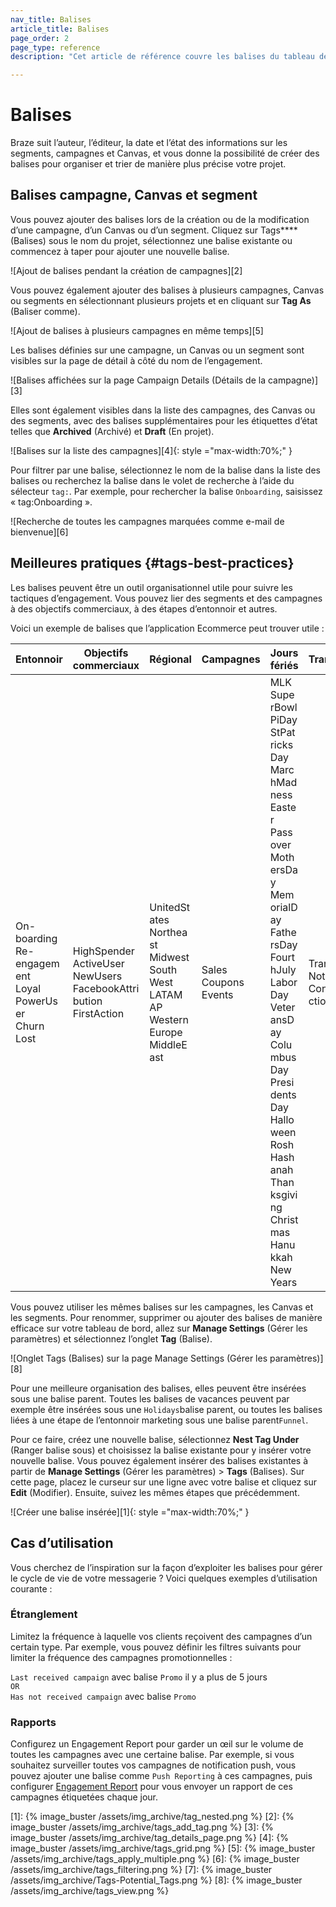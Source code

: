 ```yaml
---
nav_title: Balises
article_title: Balises
page_order: 2
page_type: reference
description: "Cet article de référence couvre les balises du tableau de bord de Braze, que vous pouvez utiliser pour organiser et trier de manière plus précise votre projet."

---
```

# Balises

Braze suit l’auteur, l’éditeur, la date et l’état des informations sur les segments, campagnes et Canvas, et vous donne la possibilité de créer des balises pour organiser et trier de manière plus précise votre projet.

## Balises campagne, Canvas et segment

Vous pouvez ajouter des balises lors de la création ou de la modification d’une campagne, d’un Canvas ou d’un segment. Cliquez sur <span style="font-size: 14px;margin-bottom: .5rem;height: 16px;width: 16px;" class="fas fa-tag" ></span>Tags**** (Balises) sous le nom du projet, sélectionnez une balise existante ou commencez à taper pour ajouter une nouvelle balise.

![Ajout de balises pendant la création de campagnes][2]

Vous pouvez également ajouter des balises à plusieurs campagnes, Canvas ou segments en sélectionnant plusieurs projets et en cliquant sur <span style="font-size: 14px;margin-bottom: .5rem;height: 16px;width: 16px;" class="fas fa-tag" ></span>**Tag As** (Baliser comme).

![Ajout de balises à plusieurs campagnes en même temps][5]

Les balises définies sur une campagne, un Canvas ou un segment sont visibles sur la page de détail à côté du nom de l’engagement.

![Balises affichées sur la page Campaign Details (Détails de la campagne)][3]

Elles sont également visibles dans la liste des campagnes, des Canvas ou des segments, avec des balises supplémentaires pour les étiquettes d’état telles que **Archived** (Archivé) et **Draft** (En projet).

![Balises sur la liste des campagnes][4]{: style ="max-width:70%;" }

Pour filtrer par une balise, sélectionnez le nom de la balise dans la liste des balises ou recherchez la balise dans le volet de recherche à l’aide du sélecteur `tag:`. Par exemple, pour rechercher la balise `Onboarding`, saisissez « tag:Onboarding ».

![Recherche de toutes les campagnes marquées comme e-mail de bienvenue][6]

## Meilleures pratiques {#tags-best-practices}

Les balises peuvent être un outil organisationnel utile pour suivre les tactiques d’engagement. Vous pouvez lier des segments et des campagnes à des objectifs commerciaux, à des étapes d’entonnoir et autres.

Voici un exemple de balises que l’application Ecommerce peut trouver utile :

<style>
table td {
    word-break: break-word;
}
</style>


<table>
<thead>
  <tr>
    <th>Entonnoir</th>
    <th>Objectifs commerciaux</th>
    <th>Régional</th>
    <th>Campagnes</th>
    <th>Jours fériés</th>
    <th>Transactions</th>
  </tr>
</thead>
<tbody>
  <tr>
    <td>On-boarding<br>Re-engagement<br>Loyal<br>PowerUser<br>Churn<br>Lost</td>
    <td>HighSpender<br>ActiveUser<br>NewUsers<br>FacebookAttribution<br>FirstAction</td>
    <td>UnitedStates<br>Northeast<br>Midwest<br>South<br>West<br>LATAM<br>AP<br>WesternEurope<br>MiddleEast</td>
    <td>Sales<br>Coupons<br>Events</td>
    <td>MLK<br>SuperBowl<br>PiDay<br>StPatricksDay<br>MarchMadness<br>Easter<br>Passover<br>MothersDay<br>MemorialDay<br>FathersDay<br>FourthJuly<br>LaborDay<br>VeteransDay<br>ColumbusDay<br>PresidentsDay<br>Halloween<br>RoshHashanah<br>Thanksgiving<br>Christmas<br>Hanukkah<br>NewYears</td>
    <td>Transactional<br>Notification<br>ConnectedActionTaken</td>
  </tr>
</tbody>
</table>

Vous pouvez utiliser les mêmes balises sur les campagnes, les Canvas et les segments. Pour renommer, supprimer ou ajouter des balises de manière efficace sur votre tableau de bord, allez sur **Manage Settings** (Gérer les paramètres) et sélectionnez l’onglet **Tag** (Balise).

![Onglet Tags (Balises) sur la page Manage Settings (Gérer les paramètres)][8]

Pour une meilleure organisation des balises, elles peuvent être insérées sous une balise parent. Toutes les balises de vacances peuvent par exemple être insérées sous une `Holidays`balise parent, ou toutes les balises liées à une étape de l’entonnoir marketing sous une balise parent`Funnel`. 

Pour ce faire, créez une nouvelle balise, sélectionnez **Nest Tag Under** (Ranger balise sous) et choisissez la balise existante pour y insérer votre nouvelle balise. Vous pouvez également insérer des balises existantes à partir de **Manage Settings** (Gérer les paramètres) > **Tags** (Balises). Sur cette page, placez le curseur sur une ligne avec votre balise et cliquez sur **<i class="fas fa-pencil-alt"></i>Edit** (Modifier). Ensuite, suivez les mêmes étapes que précédemment.

![Créer une balise insérée][1]{: style ="max-width:70%;" }

## Cas d’utilisation

Vous cherchez de l’inspiration sur la façon d’exploiter les balises pour gérer le cycle de vie de votre messagerie ? Voici quelques exemples d’utilisation courante :

### Étranglement

Limitez la fréquence à laquelle vos clients reçoivent des campagnes d’un certain type. Par exemple, vous pouvez définir les filtres suivants pour limiter la fréquence des campagnes promotionnelles :

`Last received campaign` avec balise `Promo` il y a plus de 5 jours 
<br>`OR`<br>`Has not received campaign` avec balise `Promo`

### Rapports

Configurez un Engagement Report pour garder un œil sur le volume de toutes les campagnes avec une certaine balise. Par exemple, si vous souhaitez surveiller toutes vos campagnes de notification push, vous pouvez ajouter une balise comme `Push Reporting` à ces campagnes, puis configurer [Engagement Report]({{site.baseurl}}/user_guide/data_and_analytics/your_reports/engagement_reports/#automatically-select-campaigns-or-canvases) pour vous envoyer un rapport de ces campagnes étiquetées chaque jour.



[1]: {% image_buster /assets/img_archive/tag_nested.png %}
[2]: {% image_buster /assets/img_archive/tags_add_tag.png %}
[3]: {% image_buster /assets/img_archive/tag_details_page.png %}
[4]: {% image_buster /assets/img_archive/tags_grid.png %}
[5]: {% image_buster /assets/img_archive/tags_apply_multiple.png %}
[6]: {% image_buster /assets/img_archive/tags_filtering.png %}
[7]: {% image_buster /assets/img_archive/Tags-Potential_Tags.png %}
[8]: {% image_buster /assets/img_archive/tags_view.png %}
